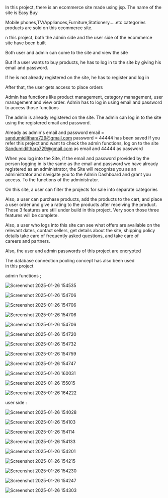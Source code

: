 In this project, there is an ecommerce site made using jsp. The name of the site is Easy Buy

Mobile phones,TV/Appliances,Furniture,Stationery.....etc categories products are sold on this ecommerce site.

n this project, both the admin side and the user side of the ecommerce site have been built

Both user and admin can come to the site and view the site

But if a user wants to buy products, he has to log in to the site by giving his email and password.

If he is not already registered on the site, he has to register and log in

After that, the user gets access to place orders

Admin has functions like product management, category management, user management and view order. Admin has to log in using email and password to access those functions

The admin is already registered on the site. The admin can log in to the site using the registered email and password.

Already as admin's email and password email = sandumidilthara729@gmail.com password = 44444 has been saved
If you refer this project and want to check the admin functions, log on to the site Sandumidilthara729@gmail.com as email and 44444 as password

When you log into the Site, if the email and password provided by the person logging in is the same as the email and password we have already registered as an administrator, the Site will recognize you as an administrator and navigate you to the Admin Dashboard and grant you access. To the functions of the administrator.

On this site, a user can filter the projects for sale into separate categories

Also, a user can purchase products, add the products to the cart, and place a user order and give a rating to the products after receiving the product. Those 3 features are still under build in this project. Very soon those three features will be complete.

Also, a user who logs into this site can see what offers are available on the relevant dates, contact sellers, get details about the site,  shipping policy details take care of frequently asked questions, and take care of careers and partners.

Also, the user and admin passwords of this project are encrypted

The database connection pooling concept has also been used in this project

admin functions ;


![Screenshot 2025-01-26 154535](https://github.com/user-attachments/assets/e3c44463-8faa-411e-b98d-37109f477942)

![Screenshot 2025-01-26 154706](https://github.com/user-attachments/assets/bc874f25-fcd1-4fe7-a816-f1c3d0ffd48e)

![Screenshot 2025-01-26 154706](https://github.com/user-attachments/assets/3eaebb2d-fe7f-467b-a79f-056382a904b1)

![Screenshot 2025-01-26 154706](https://github.com/user-attachments/assets/8ebd4eac-1a16-4da5-80ae-e3bbc84805e6)

![Screenshot 2025-01-26 154706](https://github.com/user-attachments/assets/b4931fd8-d72d-4942-8849-a853d4d86d0e)

![Screenshot 2025-01-26 154720](https://github.com/user-attachments/assets/c21d5fb9-e410-4793-8e7b-a99e35acc5b1)

![Screenshot 2025-01-26 154732](https://github.com/user-attachments/assets/6c6486eb-4f06-45b6-a36d-e4e5306521ec)

![Screenshot 2025-01-26 154759](https://github.com/user-attachments/assets/e11297bf-a7e5-404e-aece-e99b1c026256)

![Screenshot 2025-01-26 154747](https://github.com/user-attachments/assets/abc89a92-887e-41f5-8c20-7c587b591c3e)

![Screenshot 2025-01-26 160031](https://github.com/user-attachments/assets/1e57c9d6-636c-44fe-b95e-7e8fc943001c)

![Screenshot 2025-01-26 155015](https://github.com/user-attachments/assets/77bb4e8f-c649-471e-a63a-d1f21b518100)

![Screenshot 2025-01-26 164222](https://github.com/user-attachments/assets/9a9777b0-a3e1-44e8-a9b1-2078921fa7e9)


user side :



![Screenshot 2025-01-26 154028](https://github.com/user-attachments/assets/12a4d956-930a-418c-a8df-3c64b85f6c15)

![Screenshot 2025-01-26 154103](https://github.com/user-attachments/assets/3bbbc87a-030d-4853-add4-ec63653764e4)


![Screenshot 2025-01-26 154114](https://github.com/user-attachments/assets/71f7c9b3-03d6-470b-ac35-46547e5730f2)

![Screenshot 2025-01-26 154133](https://github.com/user-attachments/assets/05f18563-3f86-43df-bad1-561af71e7f93)


![Screenshot 2025-01-26 154201](https://github.com/user-attachments/assets/1f0594a8-00d6-4995-8ad9-c128e4c663f8)

![Screenshot 2025-01-26 154215](https://github.com/user-attachments/assets/7fe4dff6-11bd-458b-b8ce-1869c9b526ac)

![Screenshot 2025-01-26 154230](https://github.com/user-attachments/assets/1ef01e87-282f-4c14-8eca-dc7a8a920852)


![Screenshot 2025-01-26 154247](https://github.com/user-attachments/assets/4fd7634d-97bd-43d7-b164-bb26794527d7)


![Screenshot 2025-01-26 154303](https://github.com/user-attachments/assets/1e3f5139-e74d-44eb-84c3-efba033cdd2b)













 


























